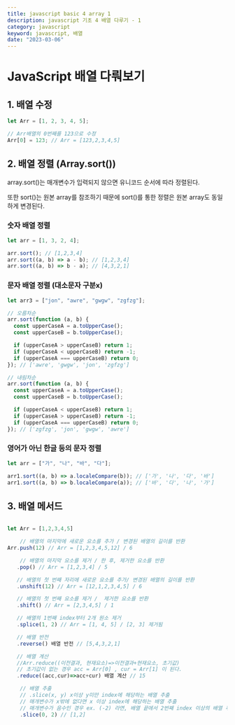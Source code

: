 ```yaml
---
title: javascript basic 4 array 1
description: javascript 기초 4 배열 다루기 - 1
category: javascript
keyword: javascript, 배열
date: "2023-03-06"
---
```


# JavaScript 배열 다뤄보기

## 1. 배열 수정

```javascript
let Arr = [1, 2, 3, 4, 5];

// Arr배열의 0번째를 123으로 수정
Arr[0] = 123; // Arr = [123,2,3,4,5]
```

## 2. 배열 정렬 (Array.sort())

array.sort()는 매개변수가 입력되지 않으면 유니코드 순서에 따라 정렬된다.

또한 sort()는 원본 array를 참조하기 때문에 sort()를 통한 정렬은 원본 array도 동일하게 변경된다.

### 숫자 배열 정렬

```javascript
let arr = [1, 3, 2, 4];

arr.sort(); // [1,2,3,4]
arr.sort((a, b) => a - b); // [1,2,3,4]
arr.sort((a, b) => b - a); // [4,3,2,1]
```

### 문자 배열 정렬 (대소문자 구분x)

```javascript
let arr3 = ["jon", "awre", "gwgw", "zgfzg"];

// 오름차순
arr.sort(function (a, b) {
  const upperCaseA = a.toUpperCase();
  const upperCaseB = b.toUpperCase();

  if (upperCaseA > upperCaseB) return 1;
  if (upperCaseA < upperCaseB) return -1;
  if (upperCaseA === upperCaseB) return 0;
}); // ['awre', 'gwgw', 'jon', 'zgfzg']

// 내림차순
arr.sort(function (a, b) {
  const upperCaseA = a.toUpperCase();
  const upperCaseB = b.toUpperCase();

  if (upperCaseA < upperCaseB) return 1;
  if (upperCaseA > upperCaseB) return -1;
  if (upperCaseA === upperCaseB) return 0;
}); // ['zgfzg', 'jon', 'gwgw', 'awre']
```

### 영어가 아닌 한글 등의 문자 정렬

```javascript
let arr = ["가", "나", "바", "다"];

arr1.sort((a, b) => a.localeCompare(b)); // ['가', '나', '다', '바']
arr1.sort((a, b) => b.localeCompare(a)); // ['바', '다', '나', '가']
```

## 3. 배열 메서드

```javascript

let Arr = [1,2,3,4,5]

    // 배열의 마지막에 새로운 요소를 추가 / 변경된 배열의 길이를 반환
Arr.push(12) // Arr = [1,2,3,4,5,12] / 6

	// 배열의 마지막 요소를 제거 / 한 후, 제거한 요소를 반환
   .pop() // Arr = [1,2,3,4] / 5

   // 배열의 첫 번째 자리에 새로운 요소를 추가/ 변경된 배열의 길이를 반환
   .unshift(12) // Arr = [12,1,2,3,4,5] / 6

   // 배열의 첫 번째 요소를 제거 /  제거한 요소를 반환
   .shift() // Arr = [2,3,4,5] / 1

   // 배열의 1번째 index부터 2개 원소 제거
   .splice(1, 2) // Arr = [1, 4, 5] / [2, 3] 제거됨

   // 배열 반전
   .reverse() 배열 반전 // [5,4,3,2,1]

   // 배열 계산
   //Arr.reduce((이전결과, 현재요소)=>이전결과+현재요소, 초기값)
   // 초기값이 없는 경우 acc = Arr[0] , cur = Arr[1] 이 된다.
   .reduce((acc,cur)=>acc+cur) 배열 계산 // 15

    // 배열 추출
    // .slice(x, y) x이상 y미만 index에 해당하는 배열 추출
    // 매개변수가 x밖에 없다면 x 이상 index에 해당하는 배열 추출
    // 매개변수가 음수인 경우 ex. (-2) 라면, 배열 끝에서 2번째 index 이상의 배열 추출
    .slice(0, 2) // [1,2]

```
